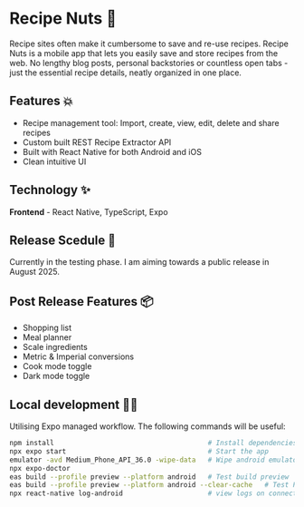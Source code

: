 # Recipe Nuts 🥜

Recipe sites often make it cumbersome to save and re-use recipes. Recipe Nuts is a mobile app that lets you easily save and store recipes from the web. No lengthy blog posts, personal backstories or countless open tabs - just the essential recipe details, neatly organized in one place.  

## Features 💥

- Recipe management tool: Import, create, view, edit, delete and share recipes
- Custom built REST Recipe Extractor API
- Built with React Native for both Android and iOS
- Clean intuitive UI


## Technology ✨ 

**Frontend** - React Native, TypeScript, Expo


## Release Scedule 🚀

Currently in the testing phase. I am aiming towards a public release in August 2025.


## Post Release Features 📦

- Shopping list
- Meal planner
- Scale ingredients
- Metric & Imperial conversions
- Cook mode toggle
- Dark mode toggle


## Local development 🧑‍🏭

Utilising Expo managed workflow. The following commands will be useful:

   ```bash
   npm install                                      # Install dependencies
   npx expo start                                   # Start the app
   emulator -avd Medium_Phone_API_36.0 -wipe-data   # Wipe android emulator data
   npx expo-doctor
   eas build --profile preview --platform android   # Test build preview
   eas build --profile preview --platform android --clear-cache   # Test Preview build with a clean cache
   npx react-native log-android                     # view logs on connected device

   ```









